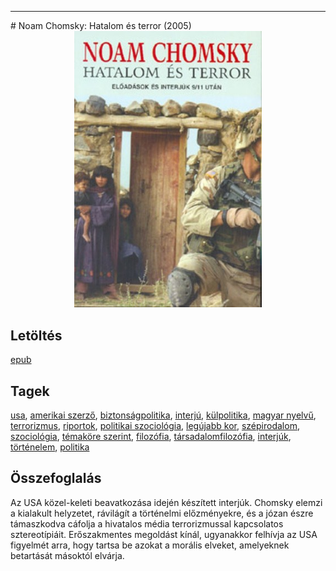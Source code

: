 <hr/>
# <a name="id_343">Noam Chomsky: Hatalom és terror (2005)</a>
<center><img src="https://github.com/BercziSandor/calibre_lib/raw/main/main/Noam%20Chomsky/Hatalom%20es%20terror%20%28343%29/cover.jpg" alt="cover" width="300"/></center>

## Letöltés
[epub](https://github.com/BercziSandor/calibre_lib/raw/main/main/Noam%20Chomsky/Hatalom%20es%20terror%20%28343%29/Hatalom%20es%20terror%20-%20Noam%20Chomsky.epub)

## Tagek
[usa](https://github.com/berczisandor/calibre_lib/blob/main/main/_tags/usa.md), [amerikai szerző](https://github.com/berczisandor/calibre_lib/blob/main/main/_tags/amerikai%20szerz%c5%91.md), [biztonságpolitika](https://github.com/berczisandor/calibre_lib/blob/main/main/_tags/biztons%c3%a1gpolitika.md), [interjú](https://github.com/berczisandor/calibre_lib/blob/main/main/_tags/interj%c3%ba.md), [külpolitika](https://github.com/berczisandor/calibre_lib/blob/main/main/_tags/k%c3%bclpolitika.md), [magyar nyelvű](https://github.com/berczisandor/calibre_lib/blob/main/main/_tags/magyar%20nyelv%c5%b1.md), [terrorizmus](https://github.com/berczisandor/calibre_lib/blob/main/main/_tags/terrorizmus.md), [riportok](https://github.com/berczisandor/calibre_lib/blob/main/main/_tags/riportok.md), [politikai szociológia](https://github.com/berczisandor/calibre_lib/blob/main/main/_tags/politikai%20szociol%c3%b3gia.md), [legújabb kor](https://github.com/berczisandor/calibre_lib/blob/main/main/_tags/leg%c3%bajabb%20kor.md), [szépirodalom](https://github.com/berczisandor/calibre_lib/blob/main/main/_tags/sz%c3%a9pirodalom.md), [szociológia](https://github.com/berczisandor/calibre_lib/blob/main/main/_tags/szociol%c3%b3gia.md), [témaköre szerint](https://github.com/berczisandor/calibre_lib/blob/main/main/_tags/t%c3%a9mak%c3%b6re%20szerint.md), [filozófia](https://github.com/berczisandor/calibre_lib/blob/main/main/_tags/filoz%c3%b3fia.md), [társadalomfilozófia](https://github.com/berczisandor/calibre_lib/blob/main/main/_tags/t%c3%a1rsadalomfiloz%c3%b3fia.md), [interjúk](https://github.com/berczisandor/calibre_lib/blob/main/main/_tags/interj%c3%bak.md), [történelem](https://github.com/berczisandor/calibre_lib/blob/main/main/_tags/t%c3%b6rt%c3%a9nelem.md), [politika](https://github.com/berczisandor/calibre_lib/blob/main/main/_tags/politika.md)

## Összefoglalás
<div>
<p>Az USA közel-keleti beavatkozása idején készített interjúk. Chomsky elemzi a kialakult helyzetet, rávilágít a történelmi előzményekre, és a józan észre támaszkodva cáfolja a hivatalos média terrorizmussal kapcsolatos sztereotípiáit. Erőszakmentes megoldást kínál, ugyanakkor felhívja az USA figyelmét arra, hogy tartsa be azokat a morális elveket, amelyeknek betartását másoktól elvárja.</p></div>



